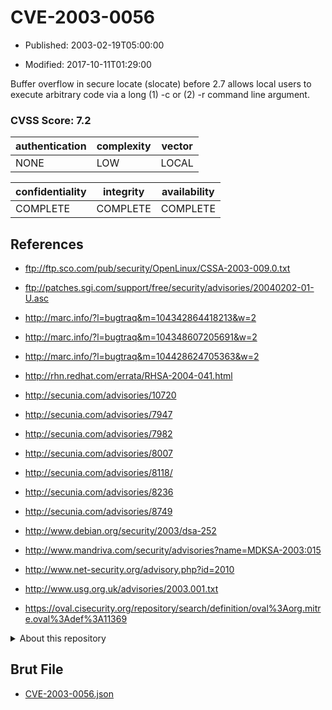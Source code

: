 # CVE-2003-0056

- Published: 2003-02-19T05:00:00

- Modified: 2017-10-11T01:29:00

Buffer overflow in secure locate (slocate) before 2.7 allows local users to execute arbitrary code via a long (1) -c or (2) -r command line argument.

### CVSS Score: **7.2**

| authentication | complexity | vector |
| --- | --- | --- |
| NONE | LOW | LOCAL |

| confidentiality | integrity | availability |
| --- | --- | --- |
| COMPLETE | COMPLETE | COMPLETE |

## References

* ftp://ftp.sco.com/pub/security/OpenLinux/CSSA-2003-009.0.txt

* ftp://patches.sgi.com/support/free/security/advisories/20040202-01-U.asc

* http://marc.info/?l=bugtraq&m=104342864418213&w=2

* http://marc.info/?l=bugtraq&m=104348607205691&w=2

* http://marc.info/?l=bugtraq&m=104428624705363&w=2

* http://rhn.redhat.com/errata/RHSA-2004-041.html

* http://secunia.com/advisories/10720

* http://secunia.com/advisories/7947

* http://secunia.com/advisories/7982

* http://secunia.com/advisories/8007

* http://secunia.com/advisories/8118/

* http://secunia.com/advisories/8236

* http://secunia.com/advisories/8749

* http://www.debian.org/security/2003/dsa-252

* http://www.mandriva.com/security/advisories?name=MDKSA-2003:015

* http://www.net-security.org/advisory.php?id=2010

* http://www.usg.org.uk/advisories/2003.001.txt

* https://oval.cisecurity.org/repository/search/definition/oval%3Aorg.mitre.oval%3Adef%3A11369

<details>
<summary>About this repository</summary> 

  This repository is part of the project [Live Hack CVE](https://github.com/Live-Hack-CVE). Main website can be found [www.live-hack.org](https://www.live-hack.org) 
  
  Made by [Sn0wAlice](https://github.com/Sn0wAlice) for the people that care about security and need to have a feed of the latest CVEs. Hope you enjoy it, don't forget to star the repo and follow me on [Twitter](https://twitter.com/Sn0wAlice) and [Github](https://github.com/Sn0wAlice). And that is my [personnal website](https://www.alice-snow.me/)

  - [Home Page](https://github.com/Live-Hack-CVE)
  - [Framework](https://github.com/Live-Hack-CVE/cve-framework)
  - [CVE database](https://github.com/Live-Hack-CVE/full_database)
  - [Changelog](https://github.com/Live-Hack-CVE/Changelog)
</details>

## Brut File

* [CVE-2003-0056.json](https://raw.githubusercontent.com/Live-Hack-CVE/full_database/main/cves/2003/CVE-2003-0056.json)

